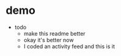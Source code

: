 # demo

- todo
    + make this readme better
    + okay it's better now
    + I coded an activity feed and this is it
